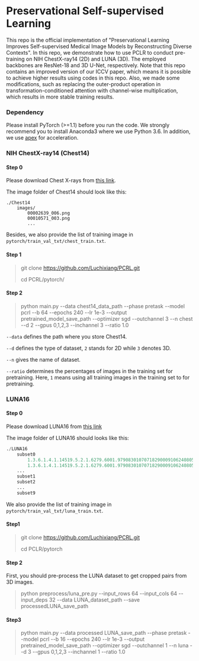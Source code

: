 # Preservational Self-supervised Learning
This repo is the official implementation of "Preservational Learning Improves Self-supervised Medical Image Models by Reconstructing Diverse Contexts". In this repo, we demonstrate how to use PCLR to conduct pre-training on NIH ChestX-ray14 (2D) and LUNA (3D). The employed backbones are ResNet-18 and 3D U-Net, respectively. Note that this repo contains an improved version of our ICCV paper, which means it is possible to achieve higher results using codes in this repo. Also, we made some modifications, such as replacing the outer-product operation in transformation-conditioned attention with channel-wise multiplication, which results in more stable training results.
### Dependency
Please install PyTorch (>=1.1) before you run the code. We strongly recommend you to install Anaconda3 where we use Python 3.6. In addition, we use [apex](https://github.com/NVIDIA/apex) for acceleration.	

### NIH ChestX-ray14 (Chest14)

#### Step 0

Please download Chest X-rays from [this link](https://nihcc.app.box.com/v/ChestXray-NIHCC).

The image folder of Chest14 should look like this:

```.python
./Chest14
	images/
		00002639_006.png
		00010571_003.png
		...
```

Besides, we also provide the list of training image in ``pytorch/train_val_txt/chest_train.txt``.

#### Step 1
> git clone https://github.com/Luchixiang/PCRL.git
>
> cd PCRL/pytorch/

#### Step 2

> python main.py --data chest14_data_path --phase pretask --model pcrl --b 64 --epochs 240 --lr 1e-3 --output  pretrained_model_save_path --optimizer sgd --outchannel 3 --n chest --d 2 --gpus 0,1,2,3 --inchannel 3 --ratio 1.0 

``--data`` defines the path where you store Chest14.

``--d`` defines the type of dataset, ``2`` stands for 2D while ``3`` denotes 3D.

``--n`` gives the name of dataset.

``--ratio`` determines the percentages of images in the training set for pretraining. Here, ``1`` means using all training images in the training set to for pretraining.

### LUNA16

#### Step 0

Please download LUNA16 from [this link](https://luna16.grand-challenge.org/Download/)

The image folder of LUNA16 should looks like this:

```python
./LUNA16
	subset0		     		   	
		1.3.6.1.4.1.14519.5.2.1.6279.6001.979083010707182900091062408058.raw
		1.3.6.1.4.1.14519.5.2.1.6279.6001.979083010707182900091062408058.mhd
  	...
	subset1
	subset2
	...
	subset9
```

We also provide the list of training image in ``pytorch/train_val_txt/luna_train.txt``.

#### Step1

> git clone https://github.com/Luchixiang/PCRL.git
>
> cd PCLR/pytorch

#### Step 2

First, you should pre-process the LUNA dataset to get cropped pairs from 3D images.

> python preprocess/luna_pre.py --input_rows 64 --input_cols 64 --input_deps 32 --data LUNA_dataset_path --save processedLUNA_save_path

#### Step3

> python main.py --data processed LUNA_save_path --phase pretask --model pcrl --b 16 --epochs 240 --lr 1e-3 --output pretrained_model_save_path --optimizer sgd --outchannel 1 --n luna --d 3 --gpus 0,1,2,3 --inchannel 1 --ratio 1.0

